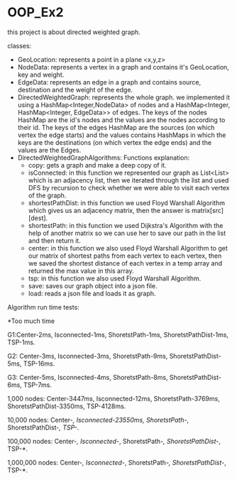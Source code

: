 # OOP_Ex2

this project is about directed weighted graph.

classes: 
  * GeoLocation: represents a point in a plane <x,y,z>
  * NodeData: represents a vertex in a graph and contains it's GeoLocation, key and weight.
  * EdgeData: represents an edge in a graph and contains source, destination and the weight of the edge.
  * DirectedWeightedGraph: represents the whole graph. we implemented it using a HashMap<Integer,NodeData> of nodes and a HashMap<Integer, HashMap<Integer, EdgeData>> of edges.     The keys of the nodes HashMap are the id's nodes and the values are the nodes according to their id. 
    The keys of the edges HashMap are the sources (on which vertex the edge starts) and the values contains HashMaps in which the keys are the destinations (on which vertex the     edge ends) and the values are the Edges.
  * DirectedWeightedGraphAlgorithms:
    Functions explanation: 
    - copy: gets a graph and make a deep copy of it. 
    - isConnected: in this function we represented our graph as List<List<Integer>> which is an adjacency list, then we iterated through the list and used DFS by                     recursion to check whether we were able to visit each vertex of the graph.
    - shortestPathDist: in this function we used Floyd Warshall Algorithm which gives us an adjacency matrix, then the answer is matrix[src][dest].
    - shortestPath: in this function we used Dijkstra's Algorithm with the help of another matrix so we can use her to save our path in the list and then return it. 
    - center: in this function we also used Floyd Warshall Algorithm to get our matrix of shortest paths from each vertex to each vertex, then we saved the shortest distance of       each vertex in a temp array and returned the max value in this array.
    - tsp: in this function we also used Floyd Warshall Algorithm.
    - save: saves our graph object into a json file.
    - load: reads a json file and loads it as graph.
 
 Algorithm run time tests:
 
 *Too much time
 
 G1:Center-2ms, Isconnected-1ms, ShoretstPath-1ms, ShoretstPathDist-1ms, TSP-1ms.
 
 G2: Center-3ms, Isconnected-3ms, ShoretstPath-9ms, ShoretstPathDist-5ms, TSP-16ms.
 
 G3: Center-5ms, Isconnected-4ms, ShoretstPath-8ms, ShoretstPathDist-6ms, TSP-7ms.
 
 1,000 nodes: Center-3447ms, Isconnected-12ms, ShoretstPath-3769ms, ShoretstPathDist-3350ms, TSP-4128ms.
 
 10,000 nodes: Center-*, Isconnected-23550ms, ShoretstPath-*, ShoretstPathDist-*, TSP-*.
 
 100,000 nodes: Center-*, Isconnected-*, ShoretstPath-*, ShoretstPathDist-*, TSP-*.
 
 1,000,000 nodes: Center-*, Isconnected-*, ShoretstPath-*, ShoretstPathDist-*, TSP-*.
 
